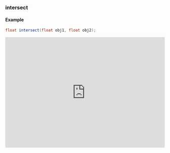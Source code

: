 ### intersect
#### Example
```glsl
float intersect(float obj1, float obj2);
```
<iframe width="100%" height="350px" src="http://localhost:3000/sculpture/-LM3HsbO0jkByC9KAAgs?example=true&embed=true" frameborder="0"></iframe>